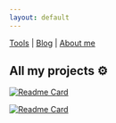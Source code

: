 ```yaml
---
layout: default
---
```


[Tools](https://tools.maoundis.com) | [Blog](https://blog.maoundis.com) | [About me](./)

## All my projects ⚙️

[![Readme Card](https://github-readme-stats.vercel.app/api/pin/?username=ikbal-hanafi&theme=buefy&repo=BotFucek)](https://github.com/ikbal-hanafi/BotFucek)

[![Readme Card](https://github-readme-stats.vercel.app/api/pin/?username=ikbal-hanafi&theme=buefy&repo=Snake)](https://github.com/ikbal-hanafi/Snake)
